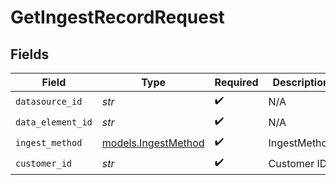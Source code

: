 # GetIngestRecordRequest


## Fields

| Field                                            | Type                                             | Required                                         | Description                                      |
| ------------------------------------------------ | ------------------------------------------------ | ------------------------------------------------ | ------------------------------------------------ |
| `datasource_id`                                  | *str*                                            | :heavy_check_mark:                               | N/A                                              |
| `data_element_id`                                | *str*                                            | :heavy_check_mark:                               | N/A                                              |
| `ingest_method`                                  | [models.IngestMethod](../models/ingestmethod.md) | :heavy_check_mark:                               | IngestMethod                                     |
| `customer_id`                                    | *str*                                            | :heavy_check_mark:                               | Customer ID                                      |